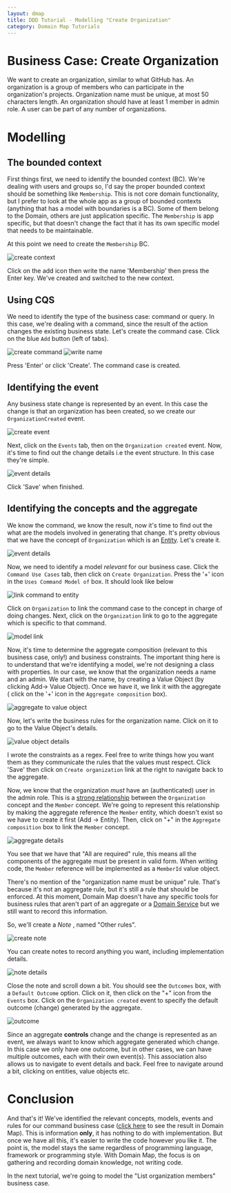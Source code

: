 ```yaml
---
layout: dmap
title: DDD Tutorial - Modelling "Create Organization"   
category: Domain Map Tutorials
---
```


# Business Case: Create Organization

We want to create an organization, similar to what GitHub has. An organization is a group of members who can participate in the organization's projects. Organization name must be unique, at most 50 characters length. An organization should have at least 1 member in admin role. A user can be part of any number of organizations.
 

# Modelling

## The bounded context

First things first, we need to identify the bounded context (BC). We're dealing with users and groups so, I'd say the proper bounded context should be something like `Membership`. This is not core domain functionality, but I prefer to look at the whole app as a group of bounded contexts (anything that has a model with boundaries is a BC). Some of them belong to the Domain, others are just application specific. The `Membership` is app specific, but that doesn't change the fact that it has its own specific model that needs to be maintainable.

At this point we need to create the `Membership` BC. 

![create context](http://i.imgur.com/wmJTKiS.png)

Click on the add icon then write the name 'Membership' then press the Enter key. We've created and switched to the new context.

## Using CQS

We need to identify the type of the business case: command or query. In this case, we're dealing with a command, since the result of the action changes the existing business state. Let's create the command case. Click on the blue `Add` button (left of tabs). 

![create command](http://i.imgur.com/RjnRK90.png)
![write name](http://i.imgur.com/oir7tGF.png)

Press 'Enter' or click 'Create'. The command case is created.

## Identifying the event

Any business state change is represented by an event. In this case the change is that an organization has been created, so we create our `OrganizationCreated` event.

![create event](http://i.imgur.com/sGlUfrv.png)

Next, click on the `Events` tab, then on the `Organization created` event. Now, it's time to find out the change details i.e the event structure. In this case they're simple.

![event details](http://i.imgur.com/67tJtTa.png)

Click 'Save' when finished.

## Identifying the concepts and the aggregate

We know the command, we know the result, now it's time to find out the what are the models involved in generating that change. It's pretty obvious that we have the concept of `Organization` which is an [Entity](http://blog.sapiensworks.com/post/2016/07/29/DDD-Entities-Value-Objects-Explained). Let's create it.

![event details](http://i.imgur.com/V1jmEMk.png)

Now, we need to identify a model _relevant_ for our business case. Click the `Command Use Cases` tab, then click on `Create Organization`. Press the '+' icon in the `Uses Command Model of` box. It should look like below

![link command to entity](http://i.imgur.com/n9sv5nG.png)

Click on `Organization` to link the command case to the concept in charge of doing changes. Next, click on the `Organization` link to go to the aggregate which is specific to that command.

![model link](http://i.imgur.com/YyEHAhr.png)

Now, it's time to determine the aggregate composition (relevant to this business case, only!) and business constraints. The important thing here is to understand that we're identifying a model, we're not designing a class with properties. In our case, we know that the organization needs a name and an admin. We start with the name, by creating a Value Object (by clicking Add-> Value Object). Once we have it, we link it with the aggregate ( click on the '+' icon in the `Aggregate composition` box).

![aggregate to value object](http://i.imgur.com/yDLSv1d.png)

Now, let's write the business rules for the organization name. Click on it to go to the Value Object's details. 

![value object details](http://i.imgur.com/tei5NzR.png)

I wrote the constraints as a regex. Feel free to write things how you want them as they communicate the rules that the values must respect. Click 'Save' then click on `Create organization` link at the right to navigate back to the aggregate.

Now, we know that the organization _must_ have an (authenticated) user in the admin role. This is a [strong relationship](http://blog.sapiensworks.com/post/2016/08/24/DDD-Relationships) between the `Organization` concept and the `Member` concept. We're going to represent this relationship by making the aggregate reference the `Member` entity, which doesn't exist so we have to create it first (Add -> Entity). Then, click on "+" in the `Aggregate composition` box to link the `Member` concept.

![aggregate details](http://i.imgur.com/Mx0nOQc.png)

You see that we have that "All are required" rule, this means all the components of the aggregate must be present in valid form. When writing code, the `Member` reference will be implemented as a `MemberId` value object. 

There's no mention of the "organization name must be unique" rule. That's because it's not an aggregate rule, but it's still a rule that should be enforced. At this moment, Domain Map doesn't have any specific tools for business rules that aren't part of an aggregate or a [Domain Service](http://blog.sapiensworks.com/post/2016/08/16/DDD-Domain-Services-Explained) but we still want to record this information.

So, we'll create a _Note_ , named "Other rules".

![create note](http://i.imgur.com/tS9vjQJ.png)

You can create notes to record anything you want, including implementation details. 

![note details](http://i.imgur.com/0Z0sWSR.png)

Close the note and scroll down a bit. You should see the `Outcomes` box, with a `Default Outcome` option. Click on it, then click on the "+" icon from the `Events` box. Click on the `Organization created` event to specify the default outcome (change) generated by the aggregate.

![outcome](http://i.imgur.com/r4OMyY8.png)

Since an aggregate **controls** change and the change is represented as an event, we always want to know which aggregate generated which change. In this case we only have one outcome, but in other cases, we can have multiple outcomes, each with their own event(s). This association also allows us to navigate to event details and back. Feel free to navigate around a bit, clicking on entities, value objects etc.

# Conclusion

And that's it! We've identified the relevant concepts, models, events and rules for our command business case ([click here](http://www.domain-map.rocks/sapiens#/tutorials/assets/8832ca49-95bb-44c3-ae24-522f24dbf1ed/1) to see the result in Domain Map). This is information **only**, it has nothing to do with implementation. But once we have all this, it's easier to write the code however you like it. The point is, the model stays the same regardless of programming language, framework or programming style. With Domain Map, the focus is on gathering and recording domain knowledge, not writing code.

In the next tutorial, we're going to model the "List organization members" business case. 



